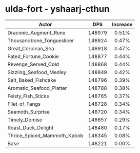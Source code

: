 # ulda-fort - yshaarj-cthun
| Actor | DPS | Increase |
|---|:---:|:---:|
|Draconic_Augment_Rune|148979|0.51%|
|Thousandbone_Tongueslicer|148924|0.47%|
|Great_Cerulean_Sea|148918|0.47%|
|Fated_Fortune_Cookie|148877|0.44%|
|Revenge_Served_Cold|148868|0.44%|
|Sizzling_Seafood_Medley|148849|0.42%|
|Salt_Baked_Fishcake|148796|0.39%|
|Aromatic_Seafood_Platter|148788|0.38%|
|Feisty_Fish_Sticks|148765|0.37%|
|Filet_of_Fangs|148728|0.34%|
|Seamoth_Surprise|148720|0.34%|
|Timely_Demise|148657|0.29%|
|Roast_Duck_Delight|148480|0.17%|
|Thrice_Spiced_Mammoth_Kabob|148345|0.08%|
|Base|148221|0.00%|
